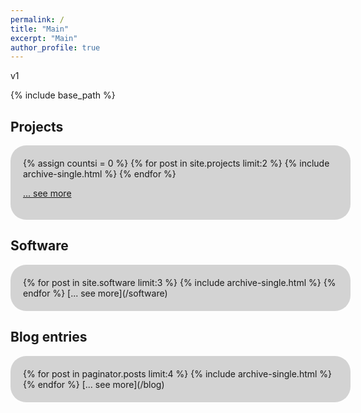 ```yaml
---
permalink: /
title: "Main"
excerpt: "Main"
author_profile: true
---
```


<style>
#roundedbox {
  border-radius: 25px;
  background: LightGray;
  padding: 20px;
  width: 100%;
}
</style>

v1

{% include base_path %}

## Projects
<div id="roundedbox">
{% assign countsi = 0 %}
{% for post in site.projects limit:2 %}
  {% include archive-single.html %}
{% endfor %}

[... see more](/projects)
</div>


## Software
<div id="roundedbox">
{% for post in site.software limit:3 %}
  {% include archive-single.html %}
{% endfor %}
[... see more](/software)
</div>


## Blog entries
<div id="roundedbox">
{% for post in paginator.posts limit:4 %}
  {% include archive-single.html %}
{% endfor %}
[... see more](/blog)
</div>
